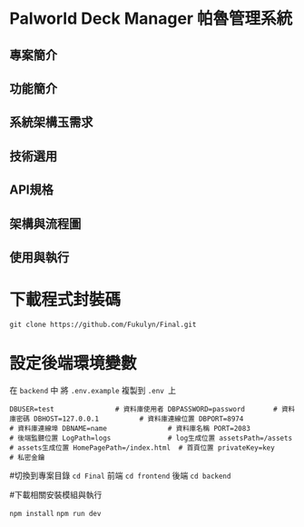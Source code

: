 # Palworld Deck Manager 帕魯管理系統

## 專案簡介

## 功能簡介

## 系統架構玉需求

## 技術選用

## API規格

## 架構與流程圖

## 使用與執行

# 下載程式封裝碼

`git clone https://github.com/Fukulyn/Final.git`

# 設定後端環境變數 
在 `backend` 中
將 `.env.example` 複製到 `.env `上

`
DBUSER=test               # 資料庫使用者
DBPASSWORD=password       # 資料庫密碼
DBHOST=127.0.0.1          # 資料庫連線位置
DBPORT=8974               # 資料庫連線埠
DBNAME=name               # 資料庫名稱
PORT=2083                 # 後端監聽位置
LogPath=logs              # log生成位置
assetsPath=/assets        # assets生成位置
HomePagePath=/index.html  # 首頁位置
privateKey=key            # 私密金鑰
`

#切換到專案目錄
`cd Final`
前端
`cd frontend`
後端
`cd backend`

#下載相關安裝模組與執行

`npm install`
`npm run dev`





